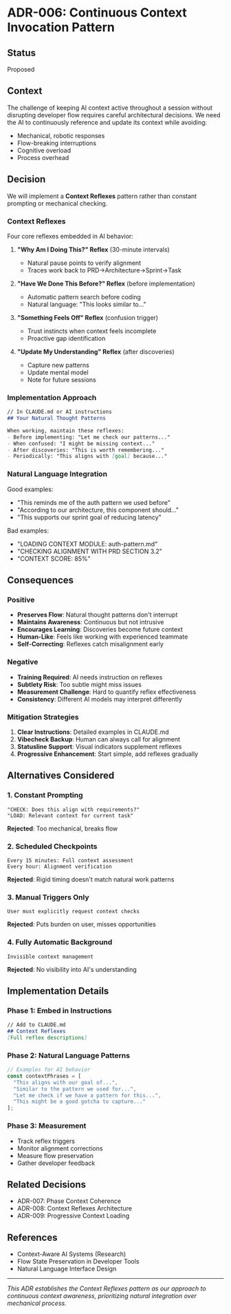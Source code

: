 # ADR-006: Continuous Context Invocation Pattern

## Status
Proposed

## Context

The challenge of keeping AI context active throughout a session without disrupting developer flow requires careful architectural decisions. We need the AI to continuously reference and update its context while avoiding:
- Mechanical, robotic responses
- Flow-breaking interruptions
- Cognitive overload
- Process overhead

## Decision

We will implement a **Context Reflexes** pattern rather than constant prompting or mechanical checking.

### Context Reflexes

Four core reflexes embedded in AI behavior:

1. **"Why Am I Doing This?" Reflex** (30-minute intervals)
   - Natural pause points to verify alignment
   - Traces work back to PRD→Architecture→Sprint→Task

2. **"Have We Done This Before?" Reflex** (before implementation)
   - Automatic pattern search before coding
   - Natural language: "This looks similar to..."

3. **"Something Feels Off" Reflex** (confusion trigger)
   - Trust instincts when context feels incomplete
   - Proactive gap identification

4. **"Update My Understanding" Reflex** (after discoveries)
   - Capture new patterns
   - Update mental model
   - Note for future sessions

### Implementation Approach

```markdown
// In CLAUDE.md or AI instructions
## Your Natural Thought Patterns

When working, maintain these reflexes:
- Before implementing: "Let me check our patterns..."
- When confused: "I might be missing context..."
- After discoveries: "This is worth remembering..."
- Periodically: "This aligns with [goal] because..."
```

### Natural Language Integration

Good examples:
- "This reminds me of the auth pattern we used before"
- "According to our architecture, this component should..."
- "This supports our sprint goal of reducing latency"

Bad examples:
- "LOADING CONTEXT MODULE: auth-pattern.md"
- "CHECKING ALIGNMENT WITH PRD SECTION 3.2"
- "CONTEXT SCORE: 85%"

## Consequences

### Positive
- **Preserves Flow**: Natural thought patterns don't interrupt
- **Maintains Awareness**: Continuous but not intrusive
- **Encourages Learning**: Discoveries become future context
- **Human-Like**: Feels like working with experienced teammate
- **Self-Correcting**: Reflexes catch misalignment early

### Negative
- **Training Required**: AI needs instruction on reflexes
- **Subtlety Risk**: Too subtle might miss issues
- **Measurement Challenge**: Hard to quantify reflex effectiveness
- **Consistency**: Different AI models may interpret differently

### Mitigation Strategies

1. **Clear Instructions**: Detailed examples in CLAUDE.md
2. **Vibecheck Backup**: Human can always call for alignment
3. **Statusline Support**: Visual indicators supplement reflexes
4. **Progressive Enhancement**: Start simple, add reflexes gradually

## Alternatives Considered

### 1. Constant Prompting
```
"CHECK: Does this align with requirements?"
"LOAD: Relevant context for current task"
```
**Rejected**: Too mechanical, breaks flow

### 2. Scheduled Checkpoints
```
Every 15 minutes: Full context assessment
Every hour: Alignment verification
```
**Rejected**: Rigid timing doesn't match natural work patterns

### 3. Manual Triggers Only
```
User must explicitly request context checks
```
**Rejected**: Puts burden on user, misses opportunities

### 4. Fully Automatic Background
```
Invisible context management
```
**Rejected**: No visibility into AI's understanding

## Implementation Details

### Phase 1: Embed in Instructions
```markdown
// Add to CLAUDE.md
## Context Reflexes
[Full reflex descriptions]
```

### Phase 2: Natural Language Patterns
```typescript
// Examples for AI behavior
const contextPhrases = [
  "This aligns with our goal of...",
  "Similar to the pattern we used for...",
  "Let me check if we have a pattern for this...",
  "This might be a good gotcha to capture..."
];
```

### Phase 3: Measurement
- Track reflex triggers
- Monitor alignment corrections
- Measure flow preservation
- Gather developer feedback

## Related Decisions

- ADR-007: Phase Context Coherence
- ADR-008: Context Reflexes Architecture
- ADR-009: Progressive Context Loading

## References

- Context-Aware AI Systems (Research)
- Flow State Preservation in Developer Tools
- Natural Language Interface Design

---

*This ADR establishes the Context Reflexes pattern as our approach to continuous context awareness, prioritizing natural integration over mechanical process.*